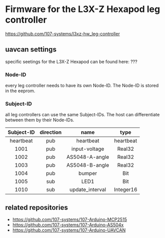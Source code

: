 # Firmware for the L3X-Z Hexapod leg controller

https://github.com/107-systems/l3xz-hw_leg-controller

## uavcan settings

specific seetings for the L3X-Z Hexapod can be found here: ???

### Node-ID

every leg controller needs to have its own Node-ID. The Node-ID is stored in the eeprom.

### Subject-ID

all leg controllers can use the same Subject-IDs. The host can differentiate between them by their Node-IDs.

| **Subject-ID** | **direction** | **name**          | **type**    |
|:--------------:|:-------------:|:-----------------:|:-----------:|
| heartbeat      | pub           | heartbeat         | heartbeat   |
| 1001           | pub           | input-voltage     | Real32      |
| 1002           | pub           | AS5048-A-angle    | Real32      |
| 1003           | pub           | AS5048-B-angle    | Real32      |
| 1004           | pub           | bumper            | Bit         |
| 1005           | sub           | LED1              | Bit         |
| 1010           | sub           | update_interval   | Integer16   |

## related repositories
* https://github.com/107-systems/107-Arduino-MCP2515
* https://github.com/107-systems/107-Arduino-AS504x
* https://github.com/107-systems/107-Arduino-UAVCAN
